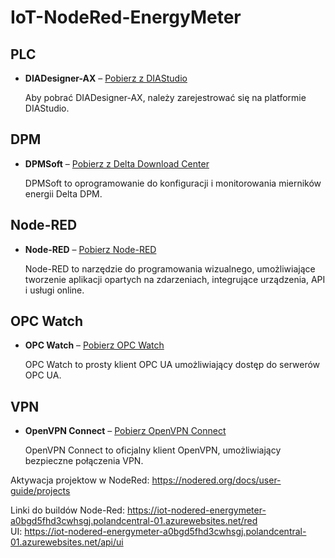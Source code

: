 # IoT-NodeRed-EnergyMeter

## PLC

- **DIADesigner-AX** – [Pobierz z DIAStudio](https://diastudio.deltaww.com/home/downloads?sec=download)

  Aby pobrać DIADesigner-AX, należy zarejestrować się na platformie DIAStudio.

## DPM

- **DPMSoft** – [Pobierz z Delta Download Center](https://downloadcenter.deltaww.com/en-US/DownloadCenter?CID=06&downloadID=DPM-D520I&itemID=060404&sort_dir=DESC&sort_expr=cdate&v=1)

  DPMSoft to oprogramowanie do konfiguracji i monitorowania mierników energii Delta DPM.

## Node-RED

- **Node-RED** – [Pobierz Node-RED](https://nodered.org/docs/getting-started/)

  Node-RED to narzędzie do programowania wizualnego, umożliwiające tworzenie aplikacji opartych na zdarzeniach, integrujące urządzenia, API i usługi online.

## OPC Watch

- **OPC Watch** – [Pobierz OPC Watch](https://docs.traeger.de/en/software/sdk/opc-ua/net#download)

  OPC Watch to prosty klient OPC UA umożliwiający dostęp do serwerów OPC UA.

## VPN

- **OpenVPN Connect** – [Pobierz OpenVPN Connect](https://openvpn.net/client-connect-vpn-for-windows/)

  OpenVPN Connect to oficjalny klient OpenVPN, umożliwiający bezpieczne połączenia VPN.

Aktywacja projektow w NodeRed: https://nodered.org/docs/user-guide/projects

Linki do buildów Node-Red: https://iot-nodered-energymeter-a0bgd5fhd3cwhsgj.polandcentral-01.azurewebsites.net/red  
UI: https://iot-nodered-energymeter-a0bgd5fhd3cwhsgj.polandcentral-01.azurewebsites.net/api/ui

